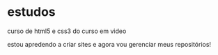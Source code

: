# estudos
 curso de html5 e css3 do curso em video

estou apredendo a criar sites e agora vou gerenciar meus repositórios!